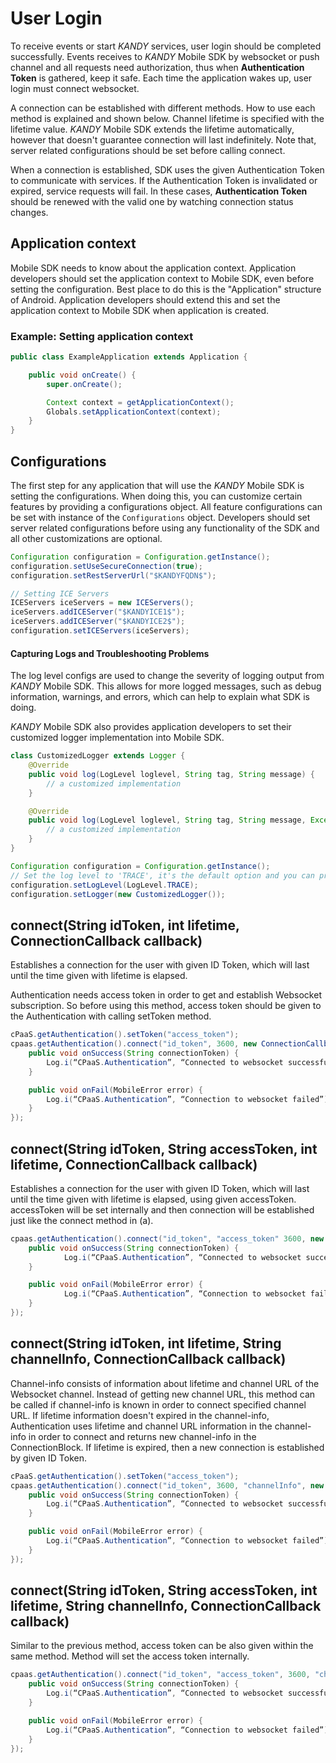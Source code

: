 # User Login

To receive events or start $KANDY$ services, user login should be completed successfully. Events receives to $KANDY$ Mobile SDK by websocket or push channel and all requests need authorization, thus when **Authentication Token** is gathered, keep it safe. Each time the application wakes up, user login must connect websocket.

A connection can be established with different methods. How to use each method is explained and shown below. Channel lifetime is specified with the lifetime value. $KANDY$ Mobile SDK extends the lifetime automatically, however that doesn't guarantee connection will last indefinitely. Note that, server related configurations should be set before calling connect.

When a connection is established, SDK uses the given Authentication Token to communicate with services. If the Authentication Token is invalidated or expired, service requests will fail. In these cases, **Authentication Token** should be renewed with the valid one by watching connection status changes.

## Application context

Mobile SDK needs to know about the application context. Application developers should set the application context to Mobile SDK, even before setting the configuration. Best place to do this is the "Application" structure of Android. Application developers should extend this and set the application context to Mobile SDK when application is created.

### Example: Setting application context

```java
public class ExampleApplication extends Application {

    public void onCreate() {
        super.onCreate();

        Context context = getApplicationContext();
        Globals.setApplicationContext(context);
    }
}
```

## Configurations

The first step for any application that will use the $KANDY$ Mobile SDK is setting the configurations. When doing this, you can customize certain features by providing a configurations object. All feature configurations can be set with instance of the `Configurations` object. Developers should set server related configurations before using any functionality of the SDK and all other customizations are optional.

```java
Configuration configuration = Configuration.getInstance();
configuration.setUseSecureConnection(true);
configuration.setRestServerUrl("$KANDYFQDN$");

// Setting ICE Servers
ICEServers iceServers = new ICEServers();
iceServers.addICEServer("$KANDYICE1$");
iceServers.addICEServer("$KANDYICE2$");
configuration.setICEServers(iceServers);
```

#### Capturing Logs and Troubleshooting Problems

The log level configs are used to change the severity of logging output from $KANDY$ Mobile SDK. This allows for more logged messages, such as debug information, warnings, and errors, which can help to explain what SDK is doing.

$KANDY$ Mobile SDK also provides application developers to set their customized logger implementation into Mobile SDK.

```java
class CustomizedLogger extends Logger {
    @Override
    public void log(LogLevel loglevel, String tag, String message) {
        // a customized implementation
    }

    @Override
    public void log(LogLevel loglevel, String tag, String message, Exception ex) {
        // a customized implementation
    }
}

Configuration configuration = Configuration.getInstance();
// Set the log level to 'TRACE', it's the default option and you can prefer using more or less verbose LogLevels.
configuration.setLogLevel(LogLevel.TRACE);
configuration.setLogger(new CustomizedLogger());
```

## connect(String idToken, int lifetime, ConnectionCallback callback)

Establishes a connection for the user with given ID Token, which will last until the time given with lifetime is elapsed.

Authentication needs access token in order to get and establish Websocket subscription. So before using this method, access token should be given to the Authentication with calling setToken method.

```java
cPaaS.getAuthentication().setToken("access_token");
cpaas.getAuthentication().connect("id_token", 3600, new ConnectionCallback() {
    public void onSuccess(String connectionToken) {
        Log.i(“CPaaS.Authentication”, “Connected to websocket successfully”);
    }

    public void onFail(MobileError error) {
        Log.i(“CPaaS.Authentication”, “Connection to websocket failed”);
    }
});
```

## connect(String idToken, String accessToken, int lifetime, ConnectionCallback callback)

Establishes a connection for the user with given ID Token, which will last until the time given with lifetime is elapsed, using given accessToken. accessToken will be set internally and then connection will be established just like the connect method in (a).

```java
cpaas.getAuthentication().connect("id_token", "access_token" 3600, new ConnectionCallback() {
	public void onSuccess(String connectionToken) {
			Log.i(“CPaaS.Authentication”, “Connected to websocket successfully”);
	}

	public void onFail(MobileError error) {
			Log.i(“CPaaS.Authentication”, “Connection to websocket failed”);
	}
});

```

## connect(String idToken, int lifetime, String channelInfo, ConnectionCallback callback)

Channel-info consists of information about lifetime and channel URL of the Websocket channel. Instead of getting new channel URL, this method can be called if channel-info is known in order to connect specified channel URL. If lifetime information doesn't expired in the channel-info, Authentication uses lifetime and channel URL information in the channel-info in order to connect and returns new channel-info in the ConnectionBlock. If lifetime is expired, then a new connection is established by given ID Token.

```java
cPaaS.getAuthentication().setToken("access_token");
cpaas.getAuthentication().connect("id_token", 3600, "channelInfo", new ConnectionCallback() {
    public void onSuccess(String connectionToken) {
        Log.i(“CPaaS.Authentication”, “Connected to websocket successfully”);
    }

    public void onFail(MobileError error) {
        Log.i(“CPaaS.Authentication”, “Connection to websocket failed”);
    }
});
```

## connect(String idToken, String accessToken, int lifetime, String channelInfo, ConnectionCallback callback)

Similar to the previous method, access token can be also given within the same method. Method will set the access token internally.

```java
cpaas.getAuthentication().connect("id_token", "access_token", 3600, "channelInfo", new ConnectionCallback() {
    public void onSuccess(String connectionToken) {
        Log.i(“CPaaS.Authentication”, “Connected to websocket successfully”);
    }

    public void onFail(MobileError error) {
        Log.i(“CPaaS.Authentication”, “Connection to websocket failed”);
    }
});
```
